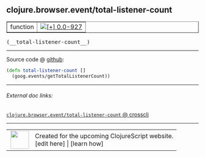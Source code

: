 ## clojure.browser.event/total-listener-count



 <table border="1">
<tr>
<td>function</td>
<td><a href="https://github.com/cljsinfo/cljs-api-docs/tree/0.0-927"><img valign="middle" alt="[+] 0.0-927" title="Added in 0.0-927" src="https://img.shields.io/badge/+-0.0--927-lightgrey.svg"></a> </td>
</tr>
</table>


 <samp>
(__total-listener-count__)<br>
</samp>

---







Source code @ [github](https://github.com/clojure/clojurescript/blob/r1909/src/cljs/clojure/browser/event.cljs#L85-L86):

```clj
(defn total-listener-count []
  (goog.events/getTotalListenerCount))
```

<!--
Repo - tag - source tree - lines:

 <pre>
clojurescript @ r1909
└── src
    └── cljs
        └── clojure
            └── browser
                └── <ins>[event.cljs:85-86](https://github.com/clojure/clojurescript/blob/r1909/src/cljs/clojure/browser/event.cljs#L85-L86)</ins>
</pre>

-->

---



###### External doc links:

[`clojure.browser.event/total-listener-count` @ crossclj](http://crossclj.info/fun/clojure.browser.event.cljs/total-listener-count.html)<br>

---

 <table>
<tr><td>
<img valign="middle" align="right" width="48px" src="http://i.imgur.com/Hi20huC.png">
</td><td>
Created for the upcoming ClojureScript website.<br>
[edit here] | [learn how]
</td></tr></table>

[edit here]:https://github.com/cljsinfo/cljs-api-docs/blob/master/cljsdoc/clojure.browser.event/total-listener-count.cljsdoc
[learn how]:https://github.com/cljsinfo/cljs-api-docs/wiki/cljsdoc-files

<!--

This information was too distracting to show to readers, but I'll leave it
commented here since it is helpful to:

- pretty-print the data used to generate this document
- and show how to retrieve that data



The API data for this symbol:

```clj
{:ns "clojure.browser.event",
 :name "total-listener-count",
 :type "function",
 :signature ["[]"],
 :source {:code "(defn total-listener-count []\n  (goog.events/getTotalListenerCount))",
          :title "Source code",
          :repo "clojurescript",
          :tag "r1909",
          :filename "src/cljs/clojure/browser/event.cljs",
          :lines [85 86]},
 :full-name "clojure.browser.event/total-listener-count",
 :full-name-encode "clojure.browser.event/total-listener-count",
 :history [["+" "0.0-927"]]}

```

Retrieve the API data for this symbol:

```clj
;; from Clojure REPL
(require '[clojure.edn :as edn])
(-> (slurp "https://raw.githubusercontent.com/cljsinfo/cljs-api-docs/catalog/cljs-api.edn")
    (edn/read-string)
    (get-in [:symbols "clojure.browser.event/total-listener-count"]))
```

-->
